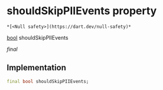 


# shouldSkipPIIEvents property




    *[<Null safety>](https://dart.dev/null-safety)*


[bool](https://api.flutter.dev/flutter/dart-core/bool-class.html) shouldSkipPIIEvents
  
_final_






## Implementation

```dart
final bool shouldSkipPIIEvents;


```







